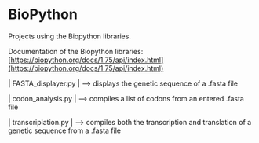 # BioPython
Projects using the Biopython libraries.

Documentation of the Biopython libraries:
[https://biopython.org/docs/1.75/api/index.html](https://biopython.org/docs/1.75/api/index.html)

| FASTA_displayer.py | --> displays the genetic sequence of a .fasta file

| codon_analysis.py | --> compiles a list of codons from an entered .fasta file 

| transcriplation.py | --> compiles both the transcription and translation of a genetic sequence from a .fasta file
